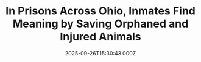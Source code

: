 ---
title: "In Prisons Across Ohio, Inmates Find Meaning by Saving Orphaned and Injured Animals"
date: 2025-09-26T15:30:43.000Z
category: Human Kindness
externalLink: "https://www.goodnewsnetwork.org/in-prisons-across-ohio-these-inmates-are-finding-meaning-by-saving-orphaned-and-injured-animals/"
image: ""
excerpt: "In Ohio, across multiple state correctional facilities, inmates are rehabilitating themselves by rehabilitating others: specifically the most fragile and vulnerable of others: injured or orphaned animals. Tiny birds—victims of a fall from the nest, baby rabbits orphaned by the wheels of a Ford, or little opossums lost when their mother took off at the first […] The post In Prisons…"
---